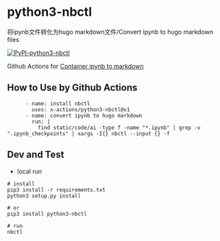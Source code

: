 # python3-nbctl

将ipynb文件转化为hugo markdown文件/Convert ipynb to hugo markdown files

[![PyPI-python3-nbctl](https://img.shields.io/pypi/v/python3-nbctl.svg?maxAge=3600)](https://pypi.org/project/python3-nbctl/)

Github Actions for [Container ipynb to markdown](https://github.com/marketplace/actions/nbctl)

## How to Use by Github Actions

```
      - name: install nbctl
        uses: x-actions/python3-nbctl@v1
      - name: convert ipynb to hugo markdown
        run: |
          find static/code/ai -type f -name "*.ipynb" | grep -v ".ipynb_checkpoints" | xargs -I{} nbctl --input {} -f
```

## Dev and Test

- local run

```
# install
pip3 install -r requirements.txt
python3 setup.py install

# or
pip3 install python3-nbctl

# run
nbctl
```
